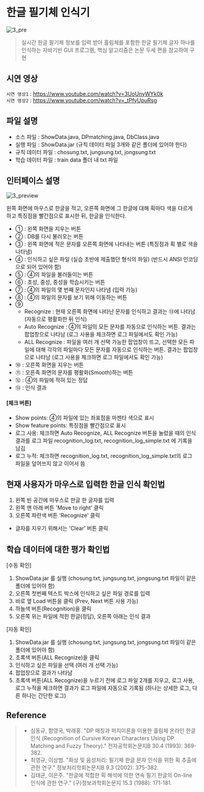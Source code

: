 # 한글 필기체 인식기

![3_pre](https://user-images.githubusercontent.com/83110819/131841358-056a8eb5-8309-4c1e-b9f9-ef6d2aff4b9f.png)

> 실시간 한글 필기체 정보를 입력 받아 흘림체를 포함한 한글 필기체 글자 하나를 인식하는 자바기반 GUI 프로그램, 핵심 알고리즘은 논문 두세 편을 참고하여 구현

## 시연 영상
`시연 영상1` : <https://www.youtube.com/watch?v=3UoUnyWYk0k>  
`시연 영상2` : <https://www.youtube.com/watch?v=_tPfyUpuRsg>


## 파일 설명
- 소스 파일 : ShowData.java, DPmatching.java, DbClass.java
- 실행 파일 : ShowData.jar (규칙 데이터 파일 3개와 같은 폴더에 있어야 한다)
- 규칙 데이터 파일 : chosung.txt, jungsung.txt, jongsung.txt
- 학습 데이터 파일 : train data 폴더 내 txt 파일


## 인터페이스 설명
![3_preview](https://user-images.githubusercontent.com/83110819/131812503-1e264b31-4059-4787-a2c6-0e957b7901ce.png)

왼쪽 화면에 마우스로 한글을 적고, 오른쪽 화면에 그 한글에 대해 획마다 색을 다르게 하고 특징점을 빨간점으로 표시한 뒤, 한글을 인식한다.
- ① : 왼쪽 화면을 지우는 버튼
- ② : DB를 다시 불러오는 버튼
- ③ : 왼쪽 화면에 적은 문자를 오른쪽 화면에 나타내는 버튼 (특징점과 획 별로 색을 나타냄)
- ④ : 인식하고 싶은 파일 (실습 초반에 제출했던 형식의 파일) (반드시 ANSI 인코딩으로 되어 있어야 함)
- ⑤ : ④의 파일을 불러들이는 버튼
- ⑥ : 초성, 중성, 종성을 학습시키는 버튼
- ⑦ : ④의 파일의 몇 번째 문자인지 나타냄 (입력 가능)
- ⑧ : ④의 파일의 문자를 보기 위해 이동하는 버튼
- ⑨
  + Recognize : 현재 오른쪽 화면에 나타난 문자를 인식하고 결과는 ⑬에 나타남 (자동으로 평활화한 뒤 인식)
  + Auto Recognize : ④의 파일의 모든 문자를 자동으로 인식하는 버튼. 결과는 팝업창으로 나타남 (로그 사용을 체크하면 로그 파일에서도 확인 가능)
  + ALL Recognize : 파일을 여러 개 선택 가능한 팝업창이 뜨고, 선택한 모든 파일에 대해 각각의 파일마다 모든 문자를 자동으로 인식하는 버튼. 결과는 팝업창으로 나타남 (로그 사용을 체크하면 로그 파일에서도 확인 가능)
- ⑩ : 오른쪽 화면을 지우는 버튼
- ⑪ : 오른족 화면의 문자를 평활화(Smooth)하는 버튼
- ⑫ : ④의 파일에 적혀 있는 정답
- ⑬ : 인식 결과


 #### [체크 버튼]
- Show points: ④의 파일에 있는 좌표점을 마젠타 색으로 표시
- Show feature points: 특징점을 빨간점으로 표시
- 로그 사용: 체크하면 Auto Recognize, ALL Recognize 버튼을 눌렀을 때의 인식 결과를 로그 파일 recognition_log.txt, recognition_log_simple.txt 에 기록을 남김
- 로그 누적: 체크하면 recognition_log.txt, recognition_log_simple.txt의 로그 파일을 덮어쓰지 않고 이어서 씀


## 현재 사용자가 마우스로 입력한 한글 인식 확인법
1. 왼쪽 빈 공간에 마우스로 한글 한 글자를 입력
2. 왼쪽 맨 아래 버튼 'Move to right' 클릭
3. 오른쪽 파란색 버튼 'Recognize' 클릭

* 글자를 지우기 위해서는 'Clear' 버튼 클릭


## 학습 데이터에 대한 평가 확인법
[수동 확인]
1. ShowData.jar 를 실행 (chosung.txt, jungsung.txt, jongsung.txt 파일이 같은 폴더에 있어야 함)
2. 오른쪽 첫번째 텍스트 박스에 인식하고 싶은 파일 경로를 입력
3. 바로 옆 Load 버튼을 클릭 (Prev, Next 버튼 사용 가능)
4. 하늘색 버튼(Recognition)을 클릭
5. 오른쪽 위는 파일에 적힌 한글(정답), 오른쪽 아래는 인식 결과

[자동 확인]
1. ShowData.jar 를 실행 (chosung.txt, jungsung.txt, jongsung.txt 파일이 같은 폴더에 있어야 함)
2. 초록색 버튼(ALL Recognize)을 클릭
3. 인식하고 싶은 파일을 선택 (여러 개 선택 가능)
4. 팝업창으로 결과가 나타남
5. 초록색 버튼(ALL Recognize)을 누르기 전에 로그 파일 2개를 지우고, 로그 사용, 로그 누적을 체크하면 결과가 로그 파일에 자동으로 기록됨 (하나는 상세한 로그, 다른 하나는 간단한 로그)


## Reference
>  - 심동규, 함영국, 박래홍. "DP 매칭과 퍼지이론을 이용한 흘림체 온라인 한글인식 (Recognition of Cursive Korean Characters Using DP Matching and Fuzzy Theory)." 전자공학회논문지B 30.4 (1993): 369-382.
>  - 최영규, 이상범. "화상 및 음성처리: 필기체 한글 문자 인식을 위한 획 추출에 관한 연구." 정보처리학회논문지B 9.3 (2002): 375-382.
>  - 김태균, 이은주. "한글에 적합한 획 해석에 의한 연속 필기 한글의 On-line 인식에 관한 연구." (구)정보과학회논문지 15.3 (1988): 171-181.

